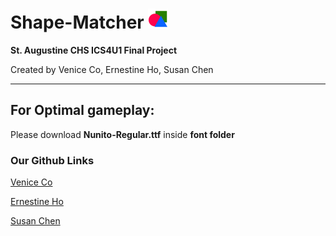 # Shape-Matcher <img src="img/icon.png" height="32" width="32">

**St. Augustine CHS ICS4U1 Final Project**

Created by Venice Co, Ernestine Ho, Susan Chen

---

## For Optimal gameplay:
Please download **Nunito-Regular.ttf** inside **font folder**

### Our Github Links
[Venice Co](https://github.com/VCo002)

[Ernestine Ho](https://github.com/eho1202)

[Susan Chen](https://github.com/susanxychen)
